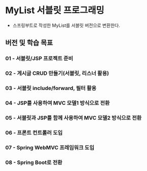 # MyList 서블릿 프로그래밍

- 스프링부트로 작성한 MyList를 서블릿 버전으로 변환한다.

## 버전 및 학습 목표

### 01 - 서블릿/JSP 프로젝트 준비
### 02 - 게시글 CRUD 만들기(서블릿, 리스너 활용)
### 03 - 서블릿 include/forward, 필터 활용
### 04 - JSP를 사용하여 MVC 모델1 방식으로 전환
### 05 - 서블릿과 JSP를 함께 사용하여 MVC 모델2 방식으로 전환
### 06 - 프론트 컨트롤러 도입
### 07 - Spring WebMVC 프레임워크 도입
### 08 - Spring Boot로 전환
